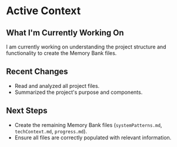 # Active Context

## What I'm Currently Working On
I am currently working on understanding the project structure and functionality to create the Memory Bank files.

## Recent Changes
- Read and analyzed all project files.
- Summarized the project's purpose and components.

## Next Steps
- Create the remaining Memory Bank files (`systemPatterns.md`, `techContext.md`, `progress.md`).
- Ensure all files are correctly populated with relevant information.
